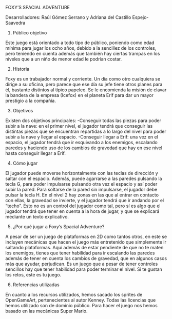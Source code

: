 
FOXY’S SPACIAL ADVENTURE 

Desarrolladores: Raúl Gómez Serrano y Adriana del Castillo Espejo-Saavedra 

1. Público objetivo 

Este juego está orientado a todo tipo de público, poniendo como edad mínima para jugar los ocho años, debido a la sencillez de los controles, pero teniendo en cuenta además que también hay ciertas trampas en los niveles que a un niño de menor edad le podrían costar. 

2. Historia

Foxy es un trabajador normal y corriente. Un día como otro cualquiera se dirige a su oficina, pero parece que ese día su jefe tiene otros planes para él, bastante distintos al típico papeleo. Se le encomienda la misión de clavar la bandera de la empresa (Icefox) en el planeta Erif para dar un mayor prestigio a la compañía. 

3. Objetivos 

Existen dos objetivos principales: 
-Conseguir todas las piezas para poder subir a la nave: en el primer nivel, el jugador tendrá que conseguir las distintas piezas que se encuentran repartidas a lo largo del nivel para poder subir a la nave y llegar al espacio. 
-Conseguir llegar a Erif: una vez en el espacio, el jugador tendrá que ir esquivando a los enemigos, escalando paredes y haciendo uso de los cambios de gravedad que hay en ese nivel hasta conseguir llegar a Erif. 

4. Cómo jugar 

El jugador puede moverse horizontalmente con las teclas de dirección y saltar con el espacio. Además, puede agarrarse a las paredes pulsando la tecla G, para poder impulsarse pulsando otra vez el espacio y así poder subir la pared. Para soltarse de la pared sin impulsarse, el jugador debe pulsar la tecla H. 
En el nivel 2 hay zonas en las que al entrar en contacto con ellas, la gravedad se invierte, y el jugador tendrá que ir andando por el “techo”. Esto no es un control del jugador como tal, pero sí es algo que el jugador tendrá que tener en cuenta a la hora de jugar, y que se explicará mediante un texto explicativo.

5. ¿Por qué jugar a Foxy’s Spacial Adventure? 

A pesar de ser un juego de plataformas en 2D como tantos otros, en este se incluyen mecánicas que hacen el juego más entretenido que simplemente ir saltando plataformas. Aquí además de estar pendiente de que no te maten los enemigos, tienes que tener habilidad para ir escalando las paredes además de tener en cuenta los cambios de gravedad, que en algunos casos más que ayudar, perjudican. Es un juego que a pesar de tener controles sencillos hay que tener habilidad para poder terminar el nivel. Si te gustan los retos, este es tu juego. 

6. Referencias utilizadas 

En cuanto a los recursos utilizados, hemos sacado los sprites de OpenGameArt, pertenecientes al autor Kenney. Todas las licencias que hemos utilizado son de dominio público. Para hacer el juego nos hemos basado en las mecánicas Super Mario.
